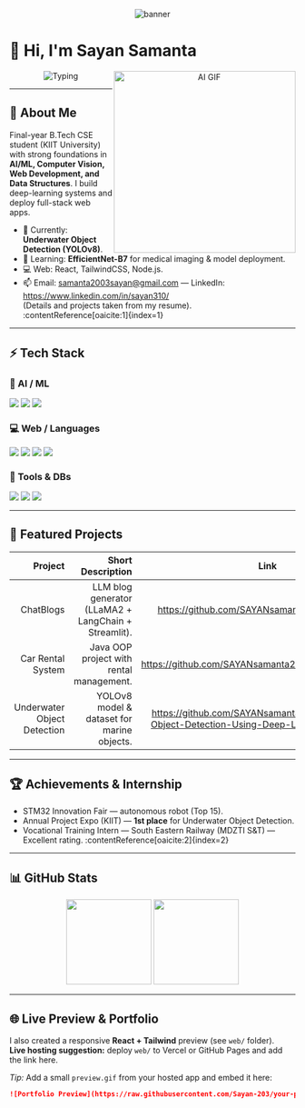 <!-- Banner -->
<p align="center">
  <img src="https://capsule-render.vercel.app/api?type=waving&color=0:0f2027,50:203a43,100:2c5364&height=220&section=header&text=Sayan%20Samanta&fontSize=46&fontColor=ffffff&animation=fadeIn&desc=AI%20%7C%20Deep%20Learning%20%7C%20Web%20Developer&descAlignY=70" alt="banner"/>
</p>

# 👋 Hi, I'm Sayan Samanta

<div align="center">
  <img src="https://readme-typing-svg.demolab.com?font=Fira+Code&pause=1000&color=34D399&center=true&vCenter=true&width=640&lines=AI%2FML+Engineer+%F0%9F%A4%96;Final+Year+B.Tech+%F0%9F%8E%93;Computer+Vision+%2F+Deep+Learning;Web+Developer+%7C+React+%2F+Node" alt="Typing"/>
  <img align="right" alt="AI GIF" width="320" src="https://user-images.githubusercontent.com/74038190/229223263-cf2e4b07-2615-4f87-9c38-e37600f8381a.gif">
</div>

---

## 🚀 About Me
Final-year B.Tech CSE student (KIIT University) with strong foundations in **AI/ML, Computer Vision, Web Development, and Data Structures**. I build deep-learning systems and deploy full-stack web apps.

- 🔭 Currently: **Underwater Object Detection (YOLOv8)**.  
- 🌱 Learning: **EfficientNet-B7** for medical imaging & model deployment.  
- 💻 Web: React, TailwindCSS, Node.js.  
- 📫 Email: samanta2003sayan@gmail.com — LinkedIn: https://www.linkedin.com/in/sayan310/  
(Details and projects taken from my resume). :contentReference[oaicite:1]{index=1}

---

## ⚡ Tech Stack

### 🧠 AI / ML
<p>
<img src="https://img.shields.io/badge/TensorFlow-%23FF6F00.svg?style=for-the-badge&logo=TensorFlow&logoColor=white" />
<img src="https://img.shields.io/badge/PyTorch-%23EE4C2C.svg?style=for-the-badge&logo=PyTorch&logoColor=white" />
<img src="https://img.shields.io/badge/YOLOv8-00FFFF?style=for-the-badge&logo=opencv&logoColor=black" />
</p>

### 💻 Web / Languages
<p>
<img src="https://img.shields.io/badge/React-20232A?style=for-the-badge&logo=react&logoColor=61DAFB" />
<img src="https://img.shields.io/badge/Node.js-339933?style=for-the-badge&logo=node.js&logoColor=white" />
<img src="https://img.shields.io/badge/HTML5-E34F26?style=for-the-badge&logo=html5&logoColor=white" />
<img src="https://img.shields.io/badge/CSS3-1572B6?style=for-the-badge&logo=css3&logoColor=white" />
</p>

### 🔧 Tools & DBs
<p>
<img src="https://img.shields.io/badge/Git-F05032?style=for-the-badge&logo=git&logoColor=white" />
<img src="https://img.shields.io/badge/Docker-2496ED?style=for-the-badge&logo=docker&logoColor=white" />
<img src="https://img.shields.io/badge/MySQL-4479A1?style=for-the-badge&logo=mysql&logoColor=white" />
</p>

---

## 📂 Featured Projects
| Project | Short Description | Link |
|--------:|------------------:|:----:|
| ChatBlogs | LLM blog generator (LLaMA2 + LangChain + Streamlit). | https://github.com/SAYANsamanta2003/ChatBLOG |
| Car Rental System | Java OOP project with rental management. | https://github.com/SAYANsamanta2003/car_rental_system |
| Underwater Object Detection | YOLOv8 model & dataset for marine objects. | https://github.com/SAYANsamanta2003/Underwater-Object-Detection-Using-Deep-Learning-Techniques |

---

## 🏆 Achievements & Internship
- STM32 Innovation Fair — autonomous robot (Top 15).  
- Annual Project Expo (KIIT) — **1st place** for Underwater Object Detection.  
- Vocational Training Intern — South Eastern Railway (MDZTI S&T) — Excellent rating. :contentReference[oaicite:2]{index=2}

---

## 📊 GitHub Stats
<p align="center">
  <img src="https://github-readme-stats.vercel.app/api?username=Sayan-203&show_icons=true&theme=tokyonight" height="150"/>
  <img src="https://github-readme-streak-stats.herokuapp.com/?user=Sayan-203&theme=tokyonight" height="150"/>
</p>

---

## 🌐 Live Preview & Portfolio
I also created a responsive **React + Tailwind** preview (see `web/` folder).  
**Live hosting suggestion:** deploy `web/` to Vercel or GitHub Pages and add the link here.

*Tip:* Add a small `preview.gif` from your hosted app and embed it here:
```markdown
![Portfolio Preview](https://raw.githubusercontent.com/Sayan-203/your-portfolio/main/preview.gif)

